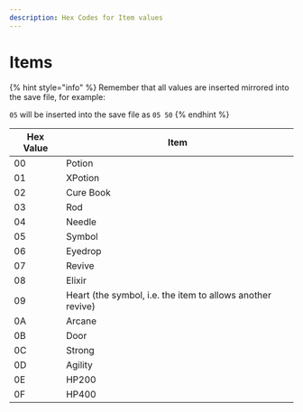 ```yaml
---
description: Hex Codes for Item values
---
```


# Items

{% hint style="info" %}
Remember that all values are inserted mirrored into the save file, for example:

`05` will be inserted into the save file as `05 50`
{% endhint %}

| Hex Value | Item                                                       |
| --------- | ---------------------------------------------------------- |
| 00        | Potion                                                     |
| 01        | XPotion                                                    |
| 02        | Cure Book                                                  |
| 03        | Rod                                                        |
| 04        | Needle                                                     |
| 05        | Symbol                                                     |
| 06        | Eyedrop                                                    |
| 07        | Revive                                                     |
| 08        | Elixir                                                     |
| 09        | Heart (the symbol, i.e. the item to allows another revive) |
| 0A        | Arcane                                                     |
| 0B        | Door                                                       |
| 0C        | Strong                                                     |
| 0D        | Agility                                                    |
| 0E        | HP200                                                      |
| 0F        | HP400                                                      |
